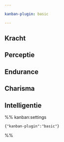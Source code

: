 ```yaml
---

kanban-plugin: basic

---
```


## Kracht



## Perceptie



## Endurance



## Charisma



## Intelligentie





%% kanban:settings
```
{"kanban-plugin":"basic"}
```
%%